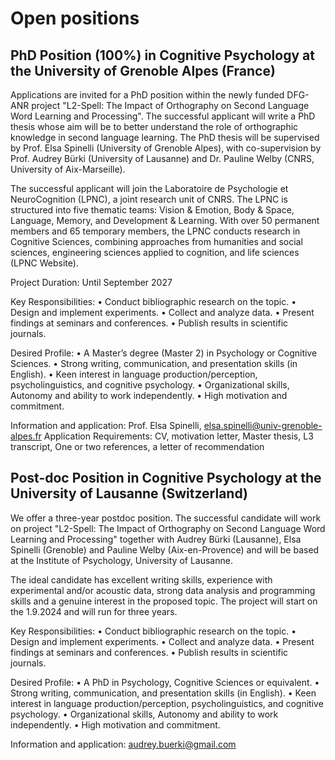 
# Open positions

## PhD Position (100%) in Cognitive Psychology at the University of Grenoble Alpes (France)

Applications are invited for a PhD position within the newly funded DFG-ANR project "L2-Spell: The Impact of Orthography on Second Language Word Learning and Processing". The successful applicant will write a PhD thesis whose aim will be to better understand the role of orthographic knowledge in second language learning. The PhD thesis will be supervised by Prof. Elsa Spinelli (University of Grenoble Alpes), with co-supervision by Prof. Audrey Bürki (University of Lausanne) and Dr. Pauline Welby (CNRS, University of Aix-Marseille).

The successful applicant will join the Laboratoire de Psychologie et NeuroCognition (LPNC), a joint research unit of CNRS. The LPNC is structured into five thematic teams: Vision & Emotion, Body & Space, Language, Memory, and Development & Learning. With over 50 permanent members and 65 temporary members, the LPNC conducts research in Cognitive Sciences, combining approaches from humanities and social sciences, engineering sciences applied to cognition, and life sciences (LPNC Website).

Project Duration: Until September 2027

Key Responsibilities:
•	Conduct bibliographic research on the topic.
•	Design and implement experiments.
•	Collect and analyze data.
•	Present findings at seminars and conferences.
•	Publish results in scientific journals.

Desired Profile:
•	A Master’s degree (Master 2) in Psychology or Cognitive Sciences.
•	Strong writing, communication, and presentation skills (in English).
•	Keen interest in language production/perception, psycholinguistics, and cognitive psychology.
•	Organizational skills, Autonomy and ability to work independently.
•	High motivation and commitment.


Information and application: Prof. Elsa Spinelli,  elsa.spinelli@univ-grenoble-alpes.fr
Application Requirements: CV, motivation letter, Master thesis, L3 transcript, One or two references, a letter of recommendation

## Post-doc Position in Cognitive Psychology at the University of Lausanne (Switzerland)

We offer a three-year postdoc position. The successful candidate will work on project "L2-Spell: The Impact of Orthography on Second Language Word Learning and Processing" together with Audrey Bürki (Lausanne), Elsa Spinelli (Grenoble) and Pauline Welby (Aix-en-Provence) and will be based at the Institute of Psychology, University of Lausanne.

The ideal candidate has excellent writing skills, experience with experimental and/or acoustic data, strong data analysis and programming skills and a genuine interest in the proposed topic.
The project will start on the 1.9.2024 and will run for three years.

Key Responsibilities:
•	Conduct bibliographic research on the topic.
•	Design and implement experiments.
•	Collect and analyze data.
•	Present findings at seminars and conferences.
•	Publish results in scientific journals.

Desired Profile:
•	A PhD in Psychology, Cognitive Sciences or equivalent.
•	Strong writing, communication, and presentation skills (in English).
•	Keen interest in language production/perception, psycholinguistics, and cognitive psychology.
•	Organizational skills, Autonomy and ability to work independently.
•	High motivation and commitment.

Information and application: audrey.buerki@gmail.com


